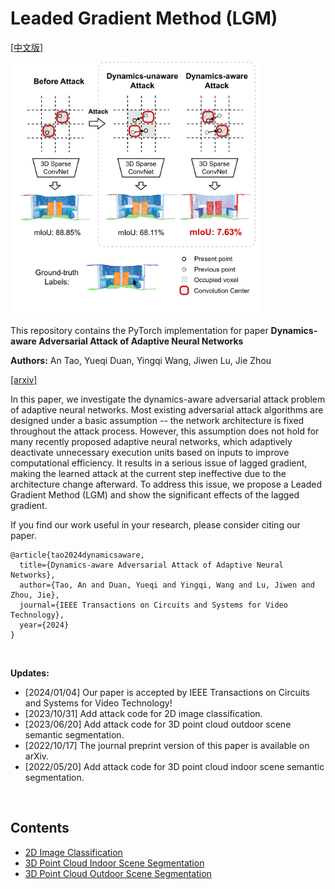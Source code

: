 # Leaded Gradient Method (LGM)

[[中文版]](README_zh.md)

<p float="left">
    <img src="img/figure1.png" width="400"/>
</p>

This repository contains the PyTorch implementation for paper **Dynamics-aware Adversarial Attack of Adaptive Neural Networks**

**Authors:** An Tao, Yueqi Duan, Yingqi Wang, Jiwen Lu, Jie Zhou

[[arxiv]](https://arxiv.org/abs/2210.08159) 

In this paper, we investigate the dynamics-aware adversarial attack problem of adaptive neural networks. Most existing adversarial attack algorithms are designed under a basic assumption -- the network architecture is fixed throughout the attack process. However, this assumption does not hold for many recently proposed adaptive neural networks, which adaptively deactivate unnecessary execution units based on inputs to improve computational efficiency. It results in a serious issue of lagged gradient, making the learned attack at the current step ineffective due to the architecture change afterward. To address this issue, we propose a Leaded Gradient Method (LGM) and show the significant effects of the lagged gradient. 

If you find our work useful in your research, please consider citing our paper.

```
@article{tao2024dynamicsaware,
  title={Dynamics-aware Adversarial Attack of Adaptive Neural Networks},
  author={Tao, An and Duan, Yueqi and Yingqi, Wang and Lu, Jiwen and Zhou, Jie},
  journal={IEEE Transactions on Circuits and Systems for Video Technology},
  year={2024}
}
```

&nbsp;

**Updates:** 

- [2024/01/04] Our paper is accepted by IEEE Transactions on Circuits and Systems for Video Technology!
- [2023/10/31] Add attack code for 2D image classification.
- [2023/06/20] Add attack code for 3D point cloud outdoor scene semantic segmentation.
- [2022/10/17] The journal preprint version of this paper is available on arXiv.
- [2022/05/20] Add attack code for 3D point cloud indoor scene semantic segmentation.

&nbsp;

## Contents

- [2D Image Classification](2D/)
- [3D Point Cloud Indoor Scene Segmentation](3D/indoor_scene/)
- [3D Point Cloud Outdoor Scene Segmentation](3D/outdoor_scene/)
